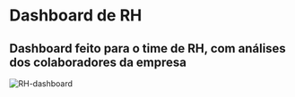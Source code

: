 # Dashboard de RH
## Dashboard feito para o time de RH, com análises dos colaboradores da empresa

![RH-dashboard](https://github.com/user-attachments/assets/98ac181d-8ee3-49f2-b840-e989effcfed4)
